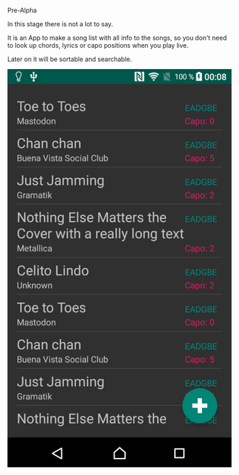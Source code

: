 Pre-Alpha

In this stage there is not a lot to say.

It is an App to make a song list with all info to the songs, so you don't need
to look up chords, lyrics or capo positions when you play live.

Later on it will be sortable and searchable.

![alt text](screenshot.png)

